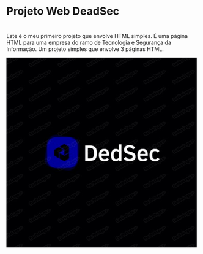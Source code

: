 # Projeto Web DeadSec <h1>

Este é o meu primeiro projeto que envolve HTML simples. É uma página HTML para uma empresa do ramo de Tecnologia e Segurança da Informação. Um projeto simples que envolve 3 páginas HTML.

![Logotipo.jpg](https://github.com/Camiloverner/Projeto-Web-DeadSec/blob/main/Logotipo.jpg?raw=true)
